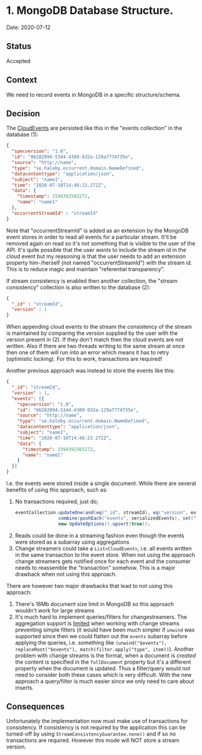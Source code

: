 # 1. MongoDB Database Structure.

Date: 2020-07-12

## Status

Accepted

## Context

We need to record events in MongoDB in a specific structure/schema.

## Decision

The [CloudEvents](https://cloudevents.io/) are persisted like this in the "events collection" in the database (1):

```json
{
  "specversion": "1.0",
  "id": "86282094-5344-4309-932a-129a7774735e",
  "source": "http://name",
  "type": "se.haleby.occurrent.domain.NameDefined",
  "datacontenttype": "application/json",
  "subject": "name1",
  "time": "2020-07-10T14:48:23.272Z",
  "data": {
    "timestamp": 1594392503272,
    "name": "name1"
  },
  "occurrentStreamId" : "streamId"
}
```

Note that "occurrentStreamId" is added as an extension by the MongoDB event stores in order to read all events for a particular stream.
It'll be removed again on read so it's not something that is visible to the user of the API.
It's quite possible that the user _wants_ to include the stream id in the cloud event but my reasoning is that the user needs to add
an extension property him-/herself (not named "occurrentStreamId") with the stream id. This is to reduce magic and maintain 
"referential transparency".  

If stream consistency is enabled then another collection, the "stream consistency" collection is also written to the database (2):

```json
{
  "_id" : "streamId",
  "version" : 1
}
```

When appending cloud events to the stream the consistency of the stream is maintained by comparing the version supplied by the user 
with the version present in (2). If they don't match then the cloud events are not written. Also if there are two threads writing to the same 
stream at once then one of them will run into an error which means it has to retry (optimistic locking). For this to work, transactions are required! 

Another previous approach was instead to store the events like this:

```json
{
  "_id": "streamId",
  "version" : 1,
  "events": [{
    "specversion": "1.0",
    "id": "86282094-5344-4309-932a-129a7774735e",
    "source": "http://name",
    "type": "se.haleby.occurrent.domain.NameDefined",
    "datacontenttype": "application/json",
    "subject": "name1",
    "time": "2020-07-10T14:48:23.272Z",
    "data": {
      "timestamp": 1594392503272,
      "name": "name1"
    }
  }]
}
``` 

I.e. the events were stored inside a single document. While there are several benefits of using this approach, such as:

1. No transactions required, just do;
    ```java
    eventCollection.updateOne(and(eq("_id", streamId), eq("version", expectedStreamVersion)),
                    combine(pushEach("events", serializedEvents), set("version", expectedStreamVersion + 1)),
                    new UpdateOptions().upsert(true));
    ``` 
1. Reads could be done in a streaming fashion even though the events were stored as a subarray using aggregations
1. Change streamers could take a `List<CloudEvent>`, i.e. all events written in the same transaction to the event store. 
   When not using the approach change streamers gets notified once for each event and the consumer needs to reassemble 
   the "transaction" somehow. This is a major drawback when not using this approach.  
 
There are however two major drawbacks that lead to not using this approach:

1. There's 16Mb document size limit in MongoDB so this approach wouldn't work for large streams
1. It's much hard to implement queries/filters for changestreamers. The aggregation support is 
   [limited](https://stackoverflow.com/questions/62846085/remove-element-from-subarray-using-an-aggregation-stage-applied-to-a-change-stre)
   when working with change streams preventing simple filters (it would have been much simpler if `unwind`
   was supported since then we could flatten out the `events` subarray before applying the queries, i.e. something like
   `(unwind("$events"), replaceRoot("$events"), match(filter.apply("type", item))`).
   Another problem with change streams is the format, when a document is _created_ the content is specified 
   in the `fullDocument` property but it's a different property when the document is updated. Thus a filter/query
   would not need to consider both these cases which is very difficult. With the new approach a query/filter is much
   easier since we only need to care about inserts.    

## Consequences

Unfortunately the implementation now must make use of transactions for consistency. If consistency is not required by the application
this can be turned-off by using `StreamConsistencyGuarantee.none()` and if so no transactions are required. However this mode will NOT store 
a stream version.  
